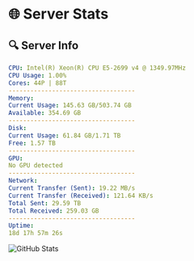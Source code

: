 # 🌐 Server Stats
## 🔍 Server Info
```yaml
CPU: Intel(R) Xeon(R) CPU E5-2699 v4 @ 1349.97MHz
CPU Usage: 1.00%
Cores: 44P | 88T
-----------------------------------
Memory:
Current Usage: 145.63 GB/503.74 GB
Available: 354.69 GB
-----------------------------------
Disk:
Current Usage: 61.84 GB/1.71 TB
Free: 1.57 TB
-----------------------------------
GPU:
No GPU detected
-----------------------------------
Network:
Current Transfer (Sent): 19.22 MB/s
Current Transfer (Received): 121.64 KB/s
Total Sent: 29.59 TB
Total Received: 259.03 GB
-----------------------------------
Uptime:
18d 17h 57m 26s
```
![GitHub Stats](https://img.shields.io/badge/Updated-2025-03-26_15:20:15-blue)
